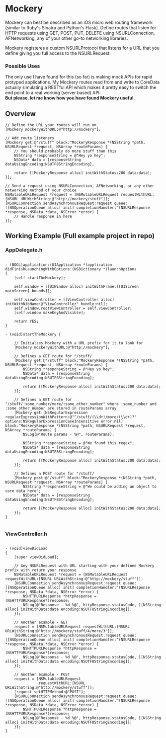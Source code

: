 Mockery
==========

Mockery can best be described as an iOS micro web routing framework (similar to Ruby's Sinatra and Python's Flask). Define routes that listen for HTTP requests using GET, POST, PUT, DELETE using NSURLConnection, AFNetworking, any of your other go-to networking libraries.

Mockery registeres a custom NSURLProtocol that listens for a URL that you define giving you full access to the NSURLRequest.

### Possible Uses
The only use I have found for this (so far) is making mock APIs for rapid protyped applications. My Mockery routes read from and write to CoreData actually simulating a RESTful API which makes it pretty easy to switch the end point to a real working (server based) API.
<br/><strong>But please, let me know how you have found Mockery useful.</strong>

## Overview

```objc
// Define the URL your routes will run on
[Mockery mockeryWithURL:@"http://mockery"];
````

```objc
// Add route listeners
[Mockery get:@"/stuff" block:^MockeryResponse *(NSString *path, NSURLRequest *request, NSArray *routeParams) {
    // You should probably do more stuff than this
    NSString *responseString = @"Hey yo hey";
    NSData* data = [responseString dataUsingEncoding:NSUTF8StringEncoding];
    
    return [[MockeryResponse alloc] initWithStatus:200 data:data];
}];
````

```objc
// Send a request using NSURLConnection, AFNetworking, or any other networking method of your choice
NSMutableURLRequest *request = [NSMutableURLRequest requestWithURL:[NSURL URLWithString:@"http://mockery/stuff"]];
[NSURLConnection sendAsynchronousRequest:request queue:[[NSOperationQueue alloc] init] completionHandler:^(NSURLResponse *response, NSData *data, NSError *error) {
    // Handle response in here
}];
````

## Working Example (Full example project in repo)

### AppDelegate.h
```objc

- (BOOL)application:(UIApplication *)application didFinishLaunchingWithOptions:(NSDictionary *)launchOptions
{
    [self startTheMockery];
    
    self.window = [[UIWindow alloc] initWithFrame:[[UIScreen mainScreen] bounds]];

    self.viewController = [[ViewController alloc] initWithNibName:@"ViewController" bundle:nil];
    self.window.rootViewController = self.viewController;
    [self.window makeKeyAndVisible];
    
    return YES;
}

- (void)startTheMockery {
    
    // Initialzes Mockery with a URL prefix for it to look for
    [Mockery mockeryWithURL:@"http://mockery"];
    
    // Defines a GET route for "/stuff/
    [Mockery get:@"/stuff" block:^MockeryResponse *(NSString *path, NSURLRequest *request, NSArray *routeParams) {
        NSString *responseString = @"Hey yo hey";
        NSData* data = [responseString dataUsingEncoding:NSUTF8StringEncoding];
        
        return [[MockeryResponse alloc] initWithStatus:200 data:data];
    }];
    
    // Defines a GET route for "/stuff/:some_number/more/:some_other_number" where :some_number and :some_other_number are stored in routeParams array
    [Mockery get:[NSRegularExpression regularExpressionWithPattern:@"^/stuff/(\\d+)/more/(\\d+)?" options:NSRegularExpressionCaseInsensitive error:nil] block:^MockeryResponse *(NSString *path, NSURLRequest *request, NSArray *routeParams) {
        NSLog(@"Route params - %@", routeParams);
        
        NSString *responseString = @"We found this regex";
        NSData* data = [responseString dataUsingEncoding:NSUTF8StringEncoding];
        
        return [[MockeryResponse alloc] initWithStatus:200 data:data];
    }];
    
    // Defines a POST route for "/stuff/
    [Mockery post:@"/stuff" block:^MockeryResponse *(NSString *path, NSURLRequest *request, NSArray *routeParams) {
        NSString *responseString = @"We could be adding an object to core data here";
        NSData* data = [responseString dataUsingEncoding:NSUTF8StringEncoding];
        
        return [[MockeryResponse alloc] initWithStatus:200 data:data];
    }];
}


```

### ViewController.h
```objc

- (void)viewDidLoad
{
    [super viewDidLoad];
    
    // Any NSURLRequest with URL starting with your defined Mockery prefix with return your response
    NSMutableURLRequest *request = [NSMutableURLRequest requestWithURL:[NSURL URLWithString:@"http://mockery/stuff"]];
    [NSURLConnection sendAsynchronousRequest:request queue:[[NSOperationQueue alloc] init] completionHandler:^(NSURLResponse *response, NSData *data, NSError *error) {
        NSHTTPURLResponse *httpResponse = (NSHTTPURLResponse*)response;
        NSLog(@"Response - %d %@", httpResponse.statusCode, [[NSString alloc] initWithData:data encoding:NSUTF8StringEncoding]);
    }];
    
    // Another example - GET
    request = [NSMutableURLRequest requestWithURL:[NSURL URLWithString:@"http://mockery/stuff/4/more/3"]];
    [NSURLConnection sendAsynchronousRequest:request queue:[[NSOperationQueue alloc] init] completionHandler:^(NSURLResponse *response, NSData *data, NSError *error) {
        NSHTTPURLResponse *httpResponse = (NSHTTPURLResponse*)response;
        NSLog(@"Response - %d %@", httpResponse.statusCode, [[NSString alloc] initWithData:data encoding:NSUTF8StringEncoding]);
    }];
    
    // Another example - POST
    request = [NSMutableURLRequest
               requestWithURL:[NSURL URLWithString:@"http://mockery/stuff"]];
    [request setHTTPMethod:@"POST"];
    [NSURLConnection sendAsynchronousRequest:request queue:[[NSOperationQueue alloc] init] completionHandler:^(NSURLResponse *response, NSData *data, NSError *error) {
        NSHTTPURLResponse *httpResponse = (NSHTTPURLResponse*)response;
        NSLog(@"Response - %d %@", httpResponse.statusCode, [[NSString alloc] initWithData:data encoding:NSUTF8StringEncoding]);
    }];
}

```

